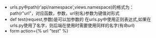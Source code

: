 * urls.py中path(r'api/namespace',views.namespace)的格式为：path(r"url"，对应函数，参数，url别名)参数为键值对形式
* def test(request,参数)是可以加参数的 在urls.py中使用正则表达式,如果在urls.py使用了名字，则后端在使用时需要使用同样的名字(有命url)
* form action={% url "test" %}